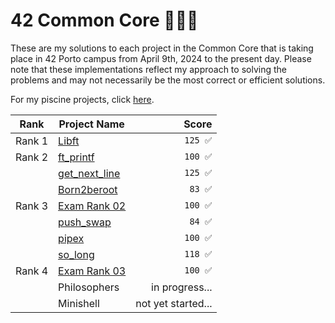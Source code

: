 # 42 Common Core 👨🏻‍💻

These are my solutions to each project in the Common Core that is taking place in 42 Porto campus from April 9th, 2024 to the present day. Please note that these implementations reflect my approach to solving the problems and may not necessarily be the most correct or efficient solutions.

For my piscine projects, click [here](https://github.com/podefteza/42-C-Piscine).

| Rank | Project Name             |  Score  |
| ---- |-------------------------|--------:|
| Rank 1 |  [Libft](https://github.com/podefteza/libft)                   | `125 ✅`  |
| Rank 2 | [ft_printf](https://github.com/podefteza/ft_printf)              |  `100 ✅`  |
|| [get_next_line](https://github.com/podefteza/get_next_line)           |  `125 ✅`  |
|| [Born2beroot](https://github.com/podefteza/Born2beRoot)           |  `83 ✅`  |
| Rank 3| [Exam Rank 02](https://github.com/podefteza/exam-rank-02) | `100 ✅` |
|| [push_swap](https://github.com/podefteza/push_swap) |  `84 ✅`  |
|| [pipex](https://github.com/podefteza/pipex) | `100 ✅`  |
|| [so_long](https://github.com/podefteza/so_long) | `118 ✅` |
| Rank 4 | [Exam Rank 03](https://github.com/podefteza/exam-rank-03) | `100 ✅` |
|| Philosophers | in progress... |
|| Minishell | not yet started... |

